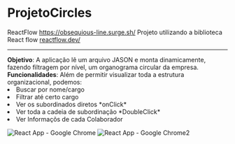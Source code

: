 # ProjetoCircles
ReactFlow <a href="https://obsequious-line.surge.sh/">https://obsequious-line.surge.sh/</a>
Projeto utilizando a biblioteca React flow <a href="https://reactflow.dev/">reactflow.dev/</a>
<hr/>
<strong>Objetivo</strong>: A aplicação lê um arquivo JASON e monta dinamicamente, fazendo filtragem por nível, um organograma circular da empresa.
<strong>Funcionalidades</strong>: Além de permitir visualizar toda a estrutura organizacional, podemos:
<li>Buscar por nome/cargo</li>
<li>Filtrar até certo cargo</li>
<li>Ver os subordinados diretos *onClick*</li>
<li>Ver toda a cadeia de subordinação *DoubleClick*</li>
<li>Ver Informaçõs de cada Colaborador</li>


![React App - Google Chrome](https://user-images.githubusercontent.com/81257067/144617893-3711fda6-3a31-4779-bf2f-be973e0badfe.jpg)
![React App - Google Chrome2](https://user-images.githubusercontent.com/81257067/144617982-9d7af78a-f693-469f-8925-7c7d4b0fbf42.jpg)
